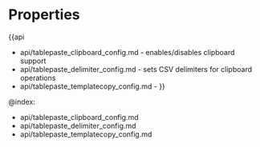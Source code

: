 Properties
==========

{{api
- api/tablepaste_clipboard_config.md - enables/disables clipboard support
- api/tablepaste_delimiter_config.md - sets CSV delimiters for clipboard operations
- api/tablepaste_templatecopy_config.md - 
}}

@index:
- api/tablepaste_clipboard_config.md
- api/tablepaste_delimiter_config.md
- api/tablepaste_templatecopy_config.md

